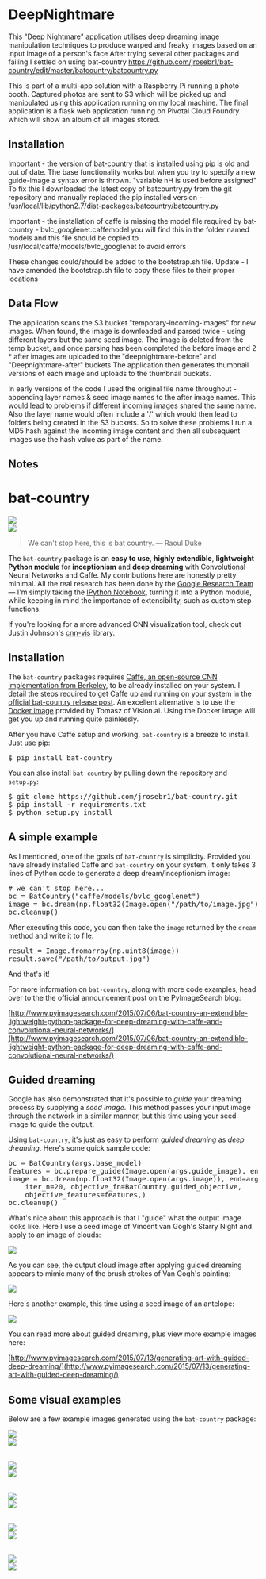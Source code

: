 # DeepNightmare

This "Deep Nightmare" application utilises deep dreaming image manipulation techniques to produce warped and freaky images based on an input image of a person's face
After trying several other packages and failing I settled on using bat-country https://github.com/jrosebr1/bat-country/edit/master/batcountry/batcountry.py

This is part of a multi-app solution with a Raspberry Pi running a photo booth. Captured photos are sent to S3 which will be picked up and manipulated using this application running on my local machine. The final application is a flask web application running on Pivotal Cloud Foundry which will show an album of all images stored.

## Installation

Important - the version of bat-country that is installed using pip is old and out of date. The base functionality works but when you try to specify a new guide-image a syntax error is thrown. "variable nH is used before assigned"
To fix this I downloaded the latest copy of batcountry.py from the git repository and manually replaced the pip installed version - /usr/local/lib/python2.7/dist-packages/batcountry/batcountry.py

Important - the installation of caffe is missing the model file required by bat-country - bvlc_googlenet.caffemodel 
you will find this in the folder named models and this file should be copied to /usr/local/caffe/models/bvlc_googlenet to avoid errors

These changes could/should be added to the bootstrap.sh file. Update - I have amended the bootstrap.sh file to copy these files to their proper locations

## Data Flow

The application scans the S3 bucket "temporary-incoming-images" for new images. When found, the image is downloaded and parsed twice - using different layers but the same seed image.
The image is deleted from the temp bucket, and once parsing has been completed the before image and 2 * after images are uploaded to the "deepnightmare-before" and "Deepnightmare-after" buckets
The application then generates thumbnail versions of each image and uploads to the thumbnail buckets.

In early versions of the code I used the original file name throughout - appending layer names & seed image names to the after image names. This would lead to problems if different incoming images shared the same name. Also the layer name would often include a '/' which would then lead to folders being created in the S3 buckets. So to solve these problems I run a MD5 hash against the incoming image content and then all subsequent images use the hash value as part of the name.

## Notes



# bat-country
<img src="initial_images/fear_and_loathing/fal_01.jpg?raw=true" style="max-width: 300px;"/><br/>
<img src="examples/output/fear_and_loathing/conv2_3x3_fal_01.jpg?raw=true" style="max-width: 300px;"/>
> We can't stop here, this is bat country. &mdash; Raoul Duke

The `bat-country` package is an **easy to use**, **highly extendible**, **lightweight Python module** for **inceptionism** and **deep dreaming** with Convolutional Neural Networks and Caffe. My contributions here are honestly pretty minimal. All the real research has been done by the [Google Research Team](http://googleresearch.blogspot.com/2015/06/inceptionism-going-deeper-into-neural.html) &mdash; I'm simply taking the [IPython Notebook](https://github.com/google/deepdream/blob/master/dream.ipynb), turning it into a Python module, while keeping in mind the importance of extensibility, such as custom step functions.

If you're looking for a more advanced CNN visualization tool, check out Justin Johnson's [cnn-vis](https://github.com/jcjohnson/cnn-vis) library.

## Installation
The `bat-country` packages requires [Caffe, an open-source CNN implementation from Berkeley](http://caffe.berkeleyvision.org/), to be already installed on your system. I detail the steps required to get Caffe up and running on your system in the [official bat-country release post](http://www.pyimagesearch.com/2015/07/06/bat-country-an-extendible-lightweight-python-package-for-deep-dreaming-with-caffe-and-convolutional-neural-networks/). An excellent alternative is to use the [Docker image](https://github.com/VISIONAI/clouddream) provided by Tomasz of Vision.ai. Using the Docker image will get you up and running quite painlessly.

After you have Caffe setup and working, `bat-country` is a breeze to install. Just use pip:

<pre>$ pip install bat-country</pre>

You can also install `bat-country` by pulling down the repository and `setup.py`:

<pre>$ git clone https://github.com/jrosebr1/bat-country.git
$ pip install -r requirements.txt
$ python setup.py install</pre>

## A simple example
As I mentioned, one of the goals of `bat-country` is simplicity. Provided you have already installed Caffe and `bat-country` on your system, it only takes 3 lines of Python code to generate a deep dream/inceptionism image:

<pre># we can't stop here...
bc = BatCountry("caffe/models/bvlc_googlenet")
image = bc.dream(np.float32(Image.open("/path/to/image.jpg")))
bc.cleanup()</pre>

After executing this code, you can then take the `image` returned by the `dream` method and write it to file:

<pre>result = Image.fromarray(np.uint8(image))
result.save("/path/to/output.jpg")</pre>

And that's it!

For more information on `bat-country`, along with more code examples, head over to the the official announcement post on the PyImageSearch blog:

[http://www.pyimagesearch.com/2015/07/06/bat-country-an-extendible-lightweight-python-package-for-deep-dreaming-with-caffe-and-convolutional-neural-networks/](http://www.pyimagesearch.com/2015/07/06/bat-country-an-extendible-lightweight-python-package-for-deep-dreaming-with-caffe-and-convolutional-neural-networks/)

## Guided dreaming
Google has also demonstrated that it's possible to *guide* your dreaming process by supplying a *seed image*. This method passes your input image through the network in a similar manner, but this time using your seed image to guide the output.

Using `bat-country`, it's just as easy to perform *guided dreaming* as *deep dreaming*. Here's some quick sample code:

<pre>bc = BatCountry(args.base_model)
features = bc.prepare_guide(Image.open(args.guide_image), end=args.layer)
image = bc.dream(np.float32(Image.open(args.image)), end=args.layer,
	iter_n=20, objective_fn=BatCountry.guided_objective,
	objective_features=features,)
bc.cleanup()</pre>

What's nice about this approach is that I "guide" what the output image looks like. Here I use a seed image of Vincent van Gogh's Starry Night and apply to an image of clouds:

<img src="docs/images/clouds_and_starry_night_example.jpg?raw=true" style="max-width: 500px;"/>

As you can see, the output cloud image after applying guided dreaming appears to mimic many of the brush strokes of Van Gogh's painting:

<img src="examples/output/seeded/clouds_and_starry_night.jpg?raw=true" style="max-width: 500px;"/>

Here's another example, this time using a seed image of an antelope:

<img src="docs/images/clouds_and_antelope_example.jpg?raw=true" style="max-width: 500px;"/>

You can read more about guided dreaming, plus view more example images here:

[http://www.pyimagesearch.com/2015/07/13/generating-art-with-guided-deep-dreaming/](http://www.pyimagesearch.com/2015/07/13/generating-art-with-guided-deep-dreaming/)

## Some visual examples
Below are a few example images generated using the `bat-country` package:

<img src="initial_images/fear_and_loathing/fal_03.jpg?raw=true" style="max-width: 500px;"/><br/>
<img src="examples/output/fear_and_loathing/inception_4c_output_fal_03.jpg?raw=true" style="max-width: 500px;"/><br/><br/>

<img src="initial_images/the_matrix/matrix_01.jpg?raw=true" style="max-width: 500px;"/><br/>
<img src="examples/output/the_matrix/conv2_3x3_matrix_01.jpg?raw=true" style="max-width: 500px;"/><br/><br/>

<img src="initial_images/jurassic_park/jp_06.jpg?raw=true" style="max-width: 500px;"/><br/>
<img src="examples/output/jurassic_park/conv2_3x3_jp_06.jpg?raw=true" style="max-width: 500px;"/><br/><br/>

<img src="initial_images/jurassic_park/jp_01.jpg?raw=true" style="max-width: 500px;"/><br/>
<img src="examples/output/jurassic_park/conv2_3x3_jp_01.jpg?raw=true" style="max-width: 500px;"/><br/><br/>

<img src="initial_images/jurassic_park/jp_03.jpg?raw=true" style="max-width: 500px;"/><br/>
<img src="examples/output/jurassic_park/conv2_3x3_jp_03.jpg?raw=true" style="max-width: 500px;"/><br/><br/>